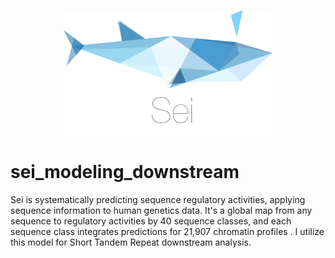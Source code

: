 <p align="center">
  <img height="200" src="images/sei_logo.png">
</p>

# sei_modeling_downstream
Sei is systematically predicting sequence regulatory activities, applying sequence information to human genetics data. It's a global map from any sequence to regulatory activities by 40 sequence classes, and each sequence class integrates predictions for 21,907 chromatin profiles . I utilize this model for Short Tandem Repeat downstream analysis.
